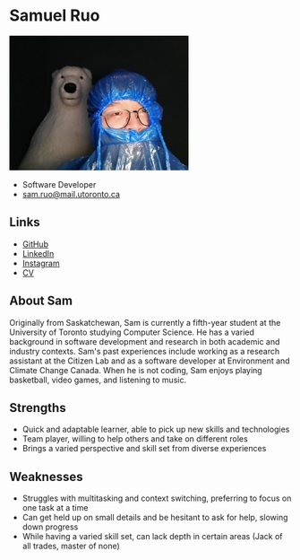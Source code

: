 # Samuel Ruo

![Samuel Ruo Profile](./sam_ruo.jpeg)

- Software Developer
- sam.ruo@mail.utoronto.ca

## Links

- [GitHub](https://github.com/SpaceJesusTM)
- [LinkedIn](https://www.linkedin.com/in/samuel-ruo-093a1222b/)
- [Instagram](https://www.instagram.com/samuelruo11/)
- [CV](https://drive.google.com/file/d/1vPuu8pSeWEJTd696qLIcDO3BeNd0l4DA/view?usp=sharing)

## About Sam

Originally from Saskatchewan, Sam is currently a fifth-year student at the University of Toronto studying Computer Science. He has a varied background in software development and research in both academic and industry contexts. Sam's past experiences include working as a research assistant at the Citizen Lab and as a software developer at Environment and Climate Change Canada. When he is not coding, Sam enjoys playing basketball, video games, and listening to music.

## Strengths

- Quick and adaptable learner, able to pick up new skills and technologies
- Team player, willing to help others and take on different roles
- Brings a varied perspective and skill set from diverse experiences

## Weaknesses

- Struggles with multitasking and context switching, preferring to focus on one task at a time
- Can get held up on small details and be hesitant to ask for help, slowing down progress
- While having a varied skill set, can lack depth in certain areas (Jack of all trades, master of none)